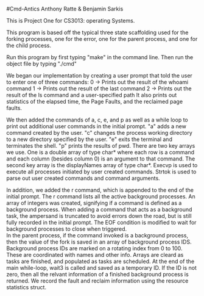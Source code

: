 #Cmd-Antics
Anthony Ratte & Benjamin Sarkis

This is Project One for CS3013: operating Systems.

This program is based off the typical three state scaffolding used for the forking processes, one for the error, one for the parent process, and one for the child process.

Run this program by first typing "make" in the command line.  Then run the object file by typing "./cmd"


We began our implementation by creating a user prompt that told the user to enter one of three commands:
   0 -> Prints out the result of the whoami command
   1 -> Prints out the result of the last command
   2 -> Prints out the result of the ls command and a user-specified path
It also prints out statistics of the elapsed time, the Page Faults, and the reclaimed page faults. 

We then added the commands of a, c, e, and p as well as a while loop to print out additional user commands in the initial prompt.  "a" adds a new command created by the user. "c" changes the process working directory to a new directory specified by the user. "e" exits the terminal and terminates the shell. "p" prints the results of pwd. There are two key arrays we use.  One is a double array of type char* where each row is a command and each column (besides column 0) is an argument to that command.  The second key array is the displayNames array of type char*.  Execvp is used to execute all processes initiated by user created commands.  Strtok is used to parse out user created commands and command arguments.

In addition, we added the r command, which is appended to the end of the initial prompt. The r command lists all the active background processes. An array of integers was created, signifying if a command is defined as a background process.  When adding a command that acts as a background task, the ampersand is truncated to avoid errors down the road, but is still fully recorded in the initial prompt.  The EOF condition is modified to wait for background processes to close when triggered.  
	In the parent process, if the command invoked is a background process, then the value of the fork is saved in an array of background process IDS. Background process IDs are marked on a rotating index from 0 to 100. These are coordinated with names and other info.  Arrays are cleard as tasks are finished, and populated as tasks are scheduled.
	At the end of the main while-loop, wait3 is called and saved as a temporary ID.  If the ID is not zero, then all the relvant information of a finished background process is returned.  We record the fault and reclaim information using the resource statistics struct.  
